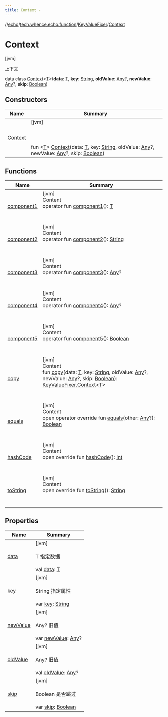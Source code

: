 ```yaml
---
title: Context -
---
```

//[echo](../../../index.md)/[tech.whence.echo.function](../../index.md)/[KeyValueFixer](../index.md)/[Context](index.md)



# Context  
 [jvm] 

上下文

data class [Context](index.md)<[T](index.md)>(**data**: [T](index.md), **key**: [String](https://kotlinlang.org/api/latest/jvm/stdlib/kotlin/-string/index.html), **oldValue**: [Any](https://kotlinlang.org/api/latest/jvm/stdlib/kotlin/-any/index.html)?, **newValue**: [Any](https://kotlinlang.org/api/latest/jvm/stdlib/kotlin/-any/index.html)?, **skip**: [Boolean](https://kotlinlang.org/api/latest/jvm/stdlib/kotlin/-boolean/index.html))   


## Constructors  
  
|  Name|  Summary| 
|---|---|
| [Context](-context.md)|  [jvm] <br><br><br><br>fun <[T](index.md)> [Context](-context.md)(data: [T](index.md), key: [String](https://kotlinlang.org/api/latest/jvm/stdlib/kotlin/-string/index.html), oldValue: [Any](https://kotlinlang.org/api/latest/jvm/stdlib/kotlin/-any/index.html)?, newValue: [Any](https://kotlinlang.org/api/latest/jvm/stdlib/kotlin/-any/index.html)?, skip: [Boolean](https://kotlinlang.org/api/latest/jvm/stdlib/kotlin/-boolean/index.html))   <br>


## Functions  
  
|  Name|  Summary| 
|---|---|
| [component1](component1.md)| [jvm]  <br>Content  <br>operator fun [component1](component1.md)(): [T](index.md)  <br><br><br>
| [component2](component2.md)| [jvm]  <br>Content  <br>operator fun [component2](component2.md)(): [String](https://kotlinlang.org/api/latest/jvm/stdlib/kotlin/-string/index.html)  <br><br><br>
| [component3](component3.md)| [jvm]  <br>Content  <br>operator fun [component3](component3.md)(): [Any](https://kotlinlang.org/api/latest/jvm/stdlib/kotlin/-any/index.html)?  <br><br><br>
| [component4](component4.md)| [jvm]  <br>Content  <br>operator fun [component4](component4.md)(): [Any](https://kotlinlang.org/api/latest/jvm/stdlib/kotlin/-any/index.html)?  <br><br><br>
| [component5](component5.md)| [jvm]  <br>Content  <br>operator fun [component5](component5.md)(): [Boolean](https://kotlinlang.org/api/latest/jvm/stdlib/kotlin/-boolean/index.html)  <br><br><br>
| [copy](copy.md)| [jvm]  <br>Content  <br>fun [copy](copy.md)(data: [T](index.md), key: [String](https://kotlinlang.org/api/latest/jvm/stdlib/kotlin/-string/index.html), oldValue: [Any](https://kotlinlang.org/api/latest/jvm/stdlib/kotlin/-any/index.html)?, newValue: [Any](https://kotlinlang.org/api/latest/jvm/stdlib/kotlin/-any/index.html)?, skip: [Boolean](https://kotlinlang.org/api/latest/jvm/stdlib/kotlin/-boolean/index.html)): [KeyValueFixer.Context](index.md)<[T](index.md)>  <br><br><br>
| [equals](../../../tech.whence.echo.webclient.response.exception/-response-unrecognized-exception/index.md#kotlin/Any/equals/#kotlin.Any?/PointingToDeclaration/)| [jvm]  <br>Content  <br>open operator override fun [equals](../../../tech.whence.echo.webclient.response.exception/-response-unrecognized-exception/index.md#kotlin/Any/equals/#kotlin.Any?/PointingToDeclaration/)(other: [Any](https://kotlinlang.org/api/latest/jvm/stdlib/kotlin/-any/index.html)?): [Boolean](https://kotlinlang.org/api/latest/jvm/stdlib/kotlin/-boolean/index.html)  <br><br><br>
| [hashCode](../../../tech.whence.echo.webclient.response.exception/-response-unrecognized-exception/index.md#kotlin/Any/hashCode/#/PointingToDeclaration/)| [jvm]  <br>Content  <br>open override fun [hashCode](../../../tech.whence.echo.webclient.response.exception/-response-unrecognized-exception/index.md#kotlin/Any/hashCode/#/PointingToDeclaration/)(): [Int](https://kotlinlang.org/api/latest/jvm/stdlib/kotlin/-int/index.html)  <br><br><br>
| [toString](../../../tech.whence.echo.webclient.response.exception/-response-unrecognized-exception/index.md#kotlin/Any/toString/#/PointingToDeclaration/)| [jvm]  <br>Content  <br>open override fun [toString](../../../tech.whence.echo.webclient.response.exception/-response-unrecognized-exception/index.md#kotlin/Any/toString/#/PointingToDeclaration/)(): [String](https://kotlinlang.org/api/latest/jvm/stdlib/kotlin/-string/index.html)  <br><br><br>


## Properties  
  
|  Name|  Summary| 
|---|---|
| [data](index.md#tech.whence.echo.function/KeyValueFixer.Context/data/#/PointingToDeclaration/)|  [jvm] <br><br>T 指定数据<br><br>val [data](index.md#tech.whence.echo.function/KeyValueFixer.Context/data/#/PointingToDeclaration/): [T](index.md)   <br>
| [key](index.md#tech.whence.echo.function/KeyValueFixer.Context/key/#/PointingToDeclaration/)|  [jvm] <br><br>String 指定属性<br><br>var [key](index.md#tech.whence.echo.function/KeyValueFixer.Context/key/#/PointingToDeclaration/): [String](https://kotlinlang.org/api/latest/jvm/stdlib/kotlin/-string/index.html)   <br>
| [newValue](index.md#tech.whence.echo.function/KeyValueFixer.Context/newValue/#/PointingToDeclaration/)|  [jvm] <br><br>Any? 旧值<br><br>var [newValue](index.md#tech.whence.echo.function/KeyValueFixer.Context/newValue/#/PointingToDeclaration/): [Any](https://kotlinlang.org/api/latest/jvm/stdlib/kotlin/-any/index.html)?   <br>
| [oldValue](index.md#tech.whence.echo.function/KeyValueFixer.Context/oldValue/#/PointingToDeclaration/)|  [jvm] <br><br>Any? 旧值<br><br>val [oldValue](index.md#tech.whence.echo.function/KeyValueFixer.Context/oldValue/#/PointingToDeclaration/): [Any](https://kotlinlang.org/api/latest/jvm/stdlib/kotlin/-any/index.html)?   <br>
| [skip](index.md#tech.whence.echo.function/KeyValueFixer.Context/skip/#/PointingToDeclaration/)|  [jvm] <br><br>Boolean 是否跳过<br><br>var [skip](index.md#tech.whence.echo.function/KeyValueFixer.Context/skip/#/PointingToDeclaration/): [Boolean](https://kotlinlang.org/api/latest/jvm/stdlib/kotlin/-boolean/index.html)   <br>

